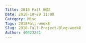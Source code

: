 ```yaml
---
Title: 2018 Fall 網誌
Date: 2018-10-29 11:00
Category: Misc
Tags: 2018Fall-week8
Slug: 2018-Fall-Project-Blog-week8
Author: 40623241
---
```




<!-- PELICAN_END_SUMMARY -->

